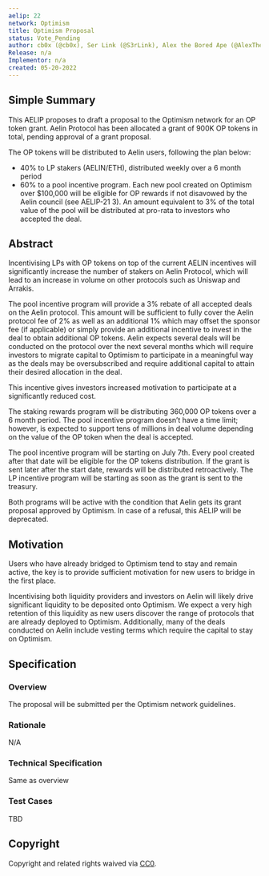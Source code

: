 ```yaml
---
aelip: 22
network: Optimism
title: Optimism Proposal
status: Vote_Pending
author: cb0x (@cb0x), Ser Link (@S3rLink), Alex the Bored Ape (@AlexTheBoredApe)
Release: n/a
Implementor: n/a
created: 05-20-2022
---
```


## Simple Summary

This AELIP proposes to draft a proposal to the Optimism network for an OP token grant. Aelin Protocol has been allocated a grant of 900K OP tokens in total, pending approval of a grant proposal.

The OP tokens will be distributed to Aelin users, following the plan below:

- 40% to LP stakers (AELIN/ETH), distributed weekly over a 6 month period
- 60% to a pool incentive program. Each new pool created on Optimism over $100,000 will be eligible for OP rewards if not disavowed by the Aelin council (see AELIP-21 3). An amount equivalent to 3% of the total value of the pool will be distributed at pro-rata to investors who accepted the deal.

## Abstract

Incentivising LPs with OP tokens on top of the current AELIN incentives will significantly increase the number of stakers on Aelin Protocol, which will lead to an increase in volume on other protocols such as Uniswap and Arrakis.

The pool incentive program will provide a 3% rebate of all accepted deals on the Aelin protocol. This amount will be sufficient to fully cover the Aelin protocol fee of 2% as well as an additional 1% which may offset the sponsor fee (if applicable) or simply provide an additional incentive to invest in the deal to obtain additional OP tokens. Aelin expects several deals will be conducted on the protocol over the next several months which will require investors to migrate capital to Optimism to participate in a meaningful way as the deals may be oversubscribed and require additional capital to attain their desired allocation in the deal.

This incentive gives investors increased motivation to participate at a significantly reduced cost.

The staking rewards program will be distributing 360,000 OP tokens over a 6 month period. The pool incentive program doesn’t have a time limit; however, is expected to support tens of millions in deal volume depending on the value of the OP token when the deal is accepted.

The pool incentive program will be starting on July 7th. Every pool created after that date will be eligible for the OP tokens distribution. If the grant is sent later after the start date, rewards will be distributed retroactively.
The LP incentive program will be starting as soon as the grant is sent to the treasury.

Both programs will be active with the condition that Aelin gets its grant proposal approved by Optimism. In case of a refusal, this AELIP will be deprecated.

## Motivation

Users who have already bridged to Optimism tend to stay and remain active, the key is to provide sufficient motivation for new users to bridge in the first place.

Incentivising both liquidity providers and investors on Aelin will likely drive significant liquidity to be deposited onto Optimism. We expect a very high retention of this liquidity as new users discover the range of protocols that are already deployed to Optimism. Additionally, many of the deals conducted on Aelin include vesting terms which require the capital to stay on Optimism.

## Specification

### Overview

The proposal will be submitted per the Optimism network guidelines.

### Rationale

N/A

### Technical Specification

Same as overview

### Test Cases

TBD

## Copyright

Copyright and related rights waived via [CC0](https://creativecommons.org/publicdomain/zero/1.0/).
